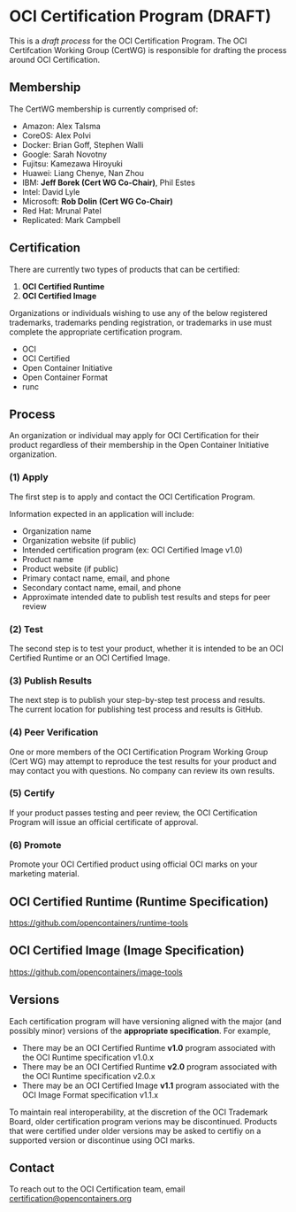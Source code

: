 # OCI Certification Program (DRAFT)

This is a *draft process* for the OCI Certification Program. The OCI Certifcation Working Group (CertWG) is responsible for drafting the process around OCI Certification. 

## Membership

The CertWG membership is currently comprised of:

* Amazon: Alex Talsma
* CoreOS: Alex Polvi
* Docker: Brian Goff, Stephen Walli
* Google: Sarah Novotny
* Fujitsu: Kamezawa Hiroyuki
* Huawei: Liang Chenye, Nan Zhou
* IBM: **Jeff Borek (Cert WG Co-Chair)**, Phil Estes
* Intel: David Lyle
* Microsoft: **Rob Dolin (Cert WG Co-Chair)**
* Red Hat: Mrunal Patel
* Replicated: Mark Campbell

## Certification

There are currently two types of products that can be certified:

1. **OCI Certified Runtime**
2. **OCI Certified Image**

Organizations or individuals wishing to use any of the below registered trademarks, trademarks pending registration, or trademarks in use must complete the appropriate certification program.
* OCI
* OCI Certified
* Open Container Initiative
* Open Container Format
* runc

## Process

An organization or individual may apply for OCI Certification for their product regardless of their membership in the Open Container Initiative organization.  

### (1) Apply

The first step is to apply and contact the OCI Certification Program.

Information expected in an application will include:
* Organization name
* Organization website (if public)
* Intended certification program (ex: OCI Certified Image v1.0)
* Product name
* Product website (if public)
* Primary contact name, email, and phone
* Secondary contact name, email, and phone
* Approximate intended date to publish test results and steps for peer review

### (2) Test

The second step is to test your product, whether it is intended to be an OCI Certified Runtime or an OCI Certified Image.

### (3) Publish Results

The next step is to publish your step-by-step test process and results.  
The current location for publishing test process and results is GitHub.

### (4) Peer Verification

One or more members of the OCI Certification Program Working Group (Cert WG) may attempt to reproduce the test results for your product and may contact you with questions. No company can review its own results.

### (5) Certify

If your product passes testing and peer review, the OCI Certification Program will issue an official certificate of approval.

### (6) Promote

Promote your OCI Certified product using official OCI marks on your marketing material.

## OCI Certified Runtime (Runtime Specification)

https://github.com/opencontainers/runtime-tools

## OCI Certified Image (Image Specification)

https://github.com/opencontainers/image-tools

## Versions

Each certification program will have versioning aligned with the major (and possibly minor) versions of the **appropriate specification**.
For example, 
* There may be an OCI Certified Runtime **v1.0** program associated with the OCI Runtime specification v1.0.x
* There may be an OCI Certified Runtime **v2.0** program associated with the OCI Runtime specification v2.0.x
* There may be an OCI Certified Image **v1.1** program associated with the OCI Image Format specification v1.1.x

To maintain real interoperability, at the discretion of the OCI Trademark Board, older certification program verions may be discontinued.
Products that were certified under older versions may be asked to certifiy on a supported version or discontinue using OCI marks.

## Contact

To reach out to the OCI Certification team, email [certification@opencontainers.org](mailto:certification@opencontainers.org)

